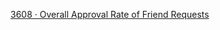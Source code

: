 <a href="https://www.lintcode.com/problem/3608/">3608 · Overall Approval Rate of Friend Requests</a>